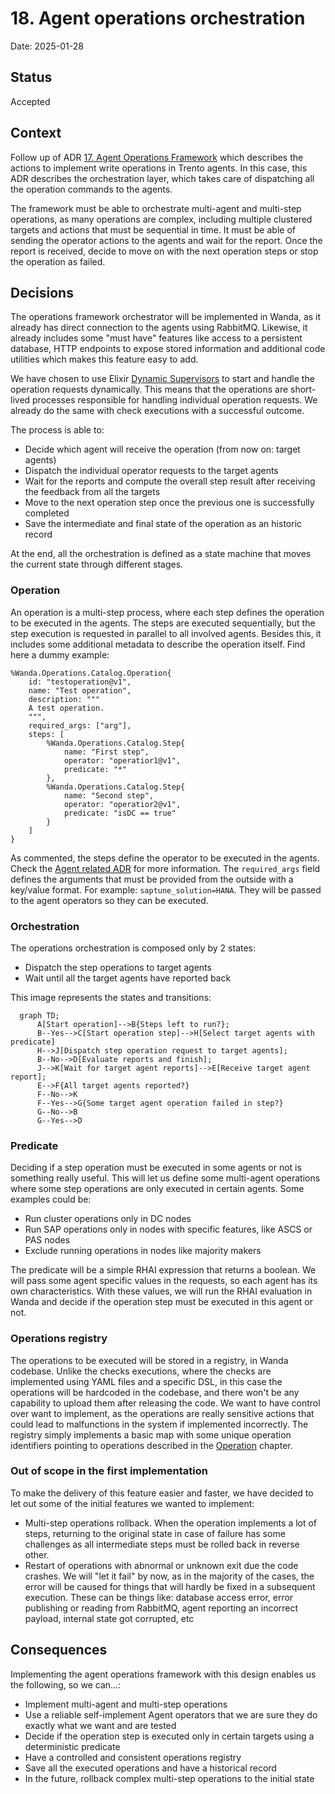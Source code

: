 # 18. Agent operations orchestration

Date: 2025-01-28

## Status

Accepted

## Context

Follow up of ADR [17. Agent Operations Framework](https://github.com/trento-project/docs/blob/main/adr/0017-agent-operations-framework.md) which describes the actions to implement
write operations in Trento agents. In this case, this ADR describes the orchestration layer, which takes care of dispatching all the operation commands to the agents.

The framework must be able to orchestrate multi-agent and multi-step operations, as many operations are complex, including multiple clustered targets and actions that must be sequential in time.
It must be able of sending the operator actions to the agents and wait for the report. Once the report is received, decide to move on with the next operation steps or stop the operation as failed.

## Decisions

The operations framework orchestrator will be implemented in Wanda, as it already has direct connection to the agents using RabbitMQ. Likewise, it already includes some "must have" features like access to a persistent database, HTTP endpoints to expose stored information and additional code utilities which makes this feature easy to add.

We have chosen to use Elixir [Dynamic Supervisors](https://hexdocs.pm/elixir/1.13/DynamicSupervisor.html) to start and handle the operation requests dynamically. This means that the operations are short-lived processes responsible for handling individual operation requests. We already do the same with check executions with a successful outcome.

The process is able to:
- Decide which agent will receive the operation (from now on: target agents)
- Dispatch the individual operator requests to the target agents
- Wait for the reports and compute the overall step result after receiving the feedback from all the targets
- Move to the next operation step once the previous one is successfully completed
- Save the intermediate and final state of the operation as an historic record

At the end, all the orchestration is defined as a state machine that moves the current state through different stages.

### Operation

An operation is a multi-step process, where each step defines the operation to be executed in the agents. The steps are executed sequentially, but the step execution is requested in parallel to all involved agents. Besides this, it includes some additional metadata to describe the operation itself. Find here a dummy example:

```
%Wanda.Operations.Catalog.Operation{
    id: "testoperation@v1",
    name: "Test operation",
    description: """
    A test operation.
    """,
    required_args: ["arg"],
    steps: [
        %Wanda.Operations.Catalog.Step{
            name: "First step",
            operator: "operatior1@v1",
            predicate: "*"
        },
        %Wanda.Operations.Catalog.Step{
            name: "Second step",
            operator: "operatior2@v1",
            predicate: "isDC == true"
        }
    ]
}
```

As commented, the steps define the operator to be executed in the agents. Check the [Agent related ADR](https://github.com/trento-project/docs/blob/main/adr/0017-agent-operations-framework.md) for more information.
The `required_args` field defines the arguments that must be provided from the outside with a key/value format. For example: `saptune_solution=HANA`. They will be passed to the agent operators so they can be executed.

### Orchestration

The operations orchestration is composed only by 2 states:
- Dispatch the step operations to target agents
- Wait until all the target agents have reported back

This image represents the states and transitions:

```mermaid
  graph TD;
      A[Start operation]-->B{Steps left to run?};
      B--Yes-->C[Start operation step]-->H[Select target agents with predicate]
      H-->J[Dispatch step operation request to target agents];
      B--No-->D[Evaluate reports and finish];
      J-->K[Wait for target agent reports]-->E[Receive target agent report];
      E-->F{All target agents reported?}
      F--No-->K
      F--Yes-->G{Some target agent operation failed in step?}
      G--No-->B
      G--Yes-->D
```

### Predicate

Deciding if a step operation must be executed in some agents or not is something really useful. This will let us define some multi-agent operations where some step operations are only executed in certain agents. Some examples could be:
- Run cluster operations only in DC nodes
- Run SAP operations only in nodes with specific features, like ASCS or PAS nodes
- Exclude running operations in nodes like majority makers

The predicate will be a simple RHAI expression that returns a boolean. We will pass some agent specific values in the requests, so each agent has its own characteristics. With these values, we will run the RHAI evaluation in Wanda and decide if the operation step must be executed in this agent or not.

### Operations registry

The operations to be executed will be stored in a registry, in Wanda codebase. Unlike the checks executions, where the checks are implemented using YAML files and a specific DSL, in this case the operations will be hardcoded in the codebase, and there won't be any capability to upload them after releasing the code. We want to have control over want to implement, as the operations are really sensitive actions that could lead to malfunctions in the system if implemented incorrectly. The registry simply implements a basic map with some unique operation identifiers pointing to operations described in the [Operation](#operation) chapter.

### Out of scope in the first implementation

To make the delivery of this feature easier and faster, we have decided to let out some of the initial features we wanted to implement:
- Multi-step operations rollback. When the operation implements a lot of steps, returning to the original state in case of failure has some challenges as all intermediate steps must be rolled back in reverse other.
- Restart of operations with abnormal or unknown exit due the code crashes. We will "let it fail" by now, as in the majority of the cases, the error will be caused for things that will hardly be fixed in a subsequent execution. These can be things like: database access error, error publishing or reading from RabbitMQ, agent reporting an incorrect payload, internal state got corrupted, etc


## Consequences

Implementing the agent operations framework with this design enables us the following, so we can...:
- Implement multi-agent and multi-step operations
- Use a reliable self-implement Agent operators that we are sure they do exactly what we want and are tested
- Decide if the operation step is executed only in certain targets using a deterministic predicate
- Have a controlled and consistent operations registry
- Save all the executed operations and have a historical record
- In the future, rollback complex multi-step operations to the initial state